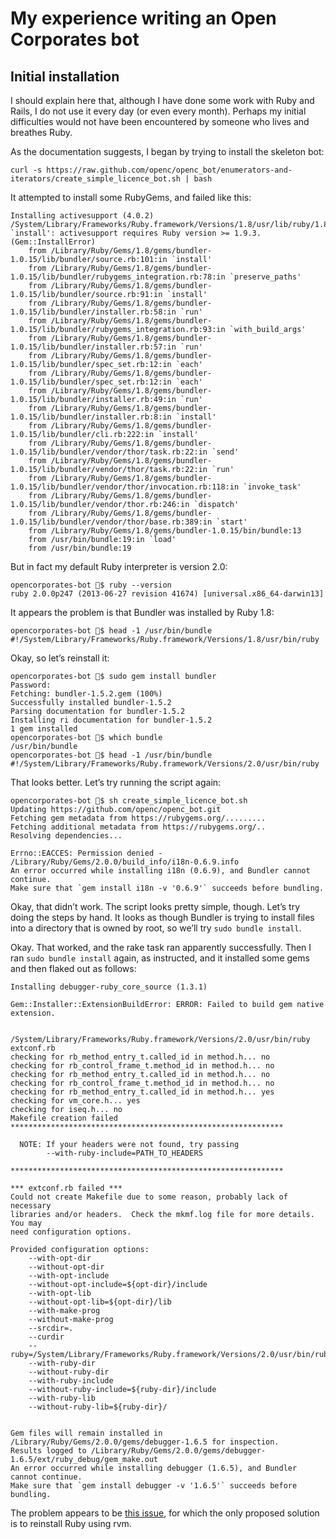 # My experience writing an Open Corporates bot

## Initial installation

I should explain here that, although I have done some work with Ruby and Rails, I do not use it every day (or even every month). Perhaps my initial difficulties would not have been encountered by someone who lives and breathes Ruby.

As the documentation suggests, I began by trying to install the skeleton bot:

    curl -s https://raw.github.com/openc/openc_bot/enumerators-and-iterators/create_simple_licence_bot.sh | bash

It attempted to install some RubyGems, and failed like this:

    Installing activesupport (4.0.2) /System/Library/Frameworks/Ruby.framework/Versions/1.8/usr/lib/ruby/1.8/rubygems/installer.rb:163:in `install': activesupport requires Ruby version >= 1.9.3. (Gem::InstallError)
    	from /Library/Ruby/Gems/1.8/gems/bundler-1.0.15/lib/bundler/source.rb:101:in `install'
    	from /Library/Ruby/Gems/1.8/gems/bundler-1.0.15/lib/bundler/rubygems_integration.rb:78:in `preserve_paths'
    	from /Library/Ruby/Gems/1.8/gems/bundler-1.0.15/lib/bundler/source.rb:91:in `install'
    	from /Library/Ruby/Gems/1.8/gems/bundler-1.0.15/lib/bundler/installer.rb:58:in `run'
    	from /Library/Ruby/Gems/1.8/gems/bundler-1.0.15/lib/bundler/rubygems_integration.rb:93:in `with_build_args'
    	from /Library/Ruby/Gems/1.8/gems/bundler-1.0.15/lib/bundler/installer.rb:57:in `run'
    	from /Library/Ruby/Gems/1.8/gems/bundler-1.0.15/lib/bundler/spec_set.rb:12:in `each'
    	from /Library/Ruby/Gems/1.8/gems/bundler-1.0.15/lib/bundler/spec_set.rb:12:in `each'
    	from /Library/Ruby/Gems/1.8/gems/bundler-1.0.15/lib/bundler/installer.rb:49:in `run'
    	from /Library/Ruby/Gems/1.8/gems/bundler-1.0.15/lib/bundler/installer.rb:8:in `install'
    	from /Library/Ruby/Gems/1.8/gems/bundler-1.0.15/lib/bundler/cli.rb:222:in `install'
    	from /Library/Ruby/Gems/1.8/gems/bundler-1.0.15/lib/bundler/vendor/thor/task.rb:22:in `send'
    	from /Library/Ruby/Gems/1.8/gems/bundler-1.0.15/lib/bundler/vendor/thor/task.rb:22:in `run'
    	from /Library/Ruby/Gems/1.8/gems/bundler-1.0.15/lib/bundler/vendor/thor/invocation.rb:118:in `invoke_task'
    	from /Library/Ruby/Gems/1.8/gems/bundler-1.0.15/lib/bundler/vendor/thor.rb:246:in `dispatch'
    	from /Library/Ruby/Gems/1.8/gems/bundler-1.0.15/lib/bundler/vendor/thor/base.rb:389:in `start'
    	from /Library/Ruby/Gems/1.8/gems/bundler-1.0.15/bin/bundle:13
    	from /usr/bin/bundle:19:in `load'
    	from /usr/bin/bundle:19

But in fact my default Ruby interpreter is version 2.0:

    opencorporates-bot $ ruby --version
    ruby 2.0.0p247 (2013-06-27 revision 41674) [universal.x86_64-darwin13]

It appears the problem is that Bundler was installed by Ruby 1.8:

    opencorporates-bot $ head -1 /usr/bin/bundle
    #!/System/Library/Frameworks/Ruby.framework/Versions/1.8/usr/bin/ruby

Okay, so let’s reinstall it:

    opencorporates-bot $ sudo gem install bundler
    Password:
    Fetching: bundler-1.5.2.gem (100%)
    Successfully installed bundler-1.5.2
    Parsing documentation for bundler-1.5.2
    Installing ri documentation for bundler-1.5.2
    1 gem installed
    opencorporates-bot $ which bundle
    /usr/bin/bundle
    opencorporates-bot $ head -1 /usr/bin/bundle
    #!/System/Library/Frameworks/Ruby.framework/Versions/2.0/usr/bin/ruby

That looks better. Let’s try running the script again:

    opencorporates-bot $ sh create_simple_licence_bot.sh 
    Updating https://github.com/openc/openc_bot.git
    Fetching gem metadata from https://rubygems.org/.........
    Fetching additional metadata from https://rubygems.org/..
    Resolving dependencies...

    Errno::EACCES: Permission denied - /Library/Ruby/Gems/2.0.0/build_info/i18n-0.6.9.info
    An error occurred while installing i18n (0.6.9), and Bundler cannot continue.
    Make sure that `gem install i18n -v '0.6.9'` succeeds before bundling.

Okay, that didn’t work. The script looks pretty simple, though. Let’s try doing the steps by hand. It looks as though Bundler is trying to install files into a directory that is owned by root, so we’ll try `sudo bundle install`.

Okay. That worked, and the rake task ran apparently successfully. Then I ran `sudo bundle install` again, as instructed, and it installed some gems and then flaked out as follows:

    Installing debugger-ruby_core_source (1.3.1)

    Gem::Installer::ExtensionBuildError: ERROR: Failed to build gem native extension.

        /System/Library/Frameworks/Ruby.framework/Versions/2.0/usr/bin/ruby extconf.rb 
    checking for rb_method_entry_t.called_id in method.h... no
    checking for rb_control_frame_t.method_id in method.h... no
    checking for rb_method_entry_t.called_id in method.h... no
    checking for rb_control_frame_t.method_id in method.h... no
    checking for rb_method_entry_t.called_id in method.h... yes
    checking for vm_core.h... yes
    checking for iseq.h... no
    Makefile creation failed
    *************************************************************

      NOTE: If your headers were not found, try passing
            --with-ruby-include=PATH_TO_HEADERS      

    *************************************************************

    *** extconf.rb failed ***
    Could not create Makefile due to some reason, probably lack of necessary
    libraries and/or headers.  Check the mkmf.log file for more details.  You may
    need configuration options.

    Provided configuration options:
    	--with-opt-dir
    	--without-opt-dir
    	--with-opt-include
    	--without-opt-include=${opt-dir}/include
    	--with-opt-lib
    	--without-opt-lib=${opt-dir}/lib
    	--with-make-prog
    	--without-make-prog
    	--srcdir=.
    	--curdir
    	--ruby=/System/Library/Frameworks/Ruby.framework/Versions/2.0/usr/bin/ruby
    	--with-ruby-dir
    	--without-ruby-dir
    	--with-ruby-include
    	--without-ruby-include=${ruby-dir}/include
    	--with-ruby-lib
    	--without-ruby-lib=${ruby-dir}/


    Gem files will remain installed in /Library/Ruby/Gems/2.0.0/gems/debugger-1.6.5 for inspection.
    Results logged to /Library/Ruby/Gems/2.0.0/gems/debugger-1.6.5/ext/ruby_debug/gem_make.out
    An error occurred while installing debugger (1.6.5), and Bundler cannot continue.
    Make sure that `gem install debugger -v '1.6.5'` succeeds before bundling.

The problem appears to be [this issue](https://github.com/cldwalker/debugger/issues/105), for which the only proposed solution is to reinstall Ruby using rvm.
